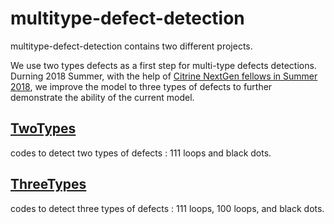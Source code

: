 # multitype-defect-detection

multitype-defect-detection contains two different projects.

We use two types defects as a first step for multi-type defects detections.
Durning 2018 Summer, with the help of [ Citrine NextGen fellows in Summer 2018](http://matmodel.engr.wisc.edu/prof-dane-morgan-and-mingren-shen-proud-to-host-9-nextgen-scholars-in-summer-2018/),
we improve the model to three types of defects to further demonstrate the ability of the current model.

## [TwoTypes](https://github.com/uw-cmg/multitype-defect-detection/tree/master/TwoTypes)
codes to detect two types of defects : 111 loops and black dots.


## [ThreeTypes](https://github.com/uw-cmg/multitype-defect-detection/tree/master/ThreeTypes)
codes to detect three types of defects : 111 loops, 100 loops, and black dots.
